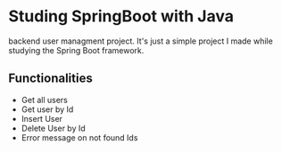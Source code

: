 # Studing SpringBoot with Java
backend user managment project.
It's just a simple project I made while studying the Spring Boot framework.

## Functionalities
- Get all users
- Get user by Id
- Insert User
- Delete User by Id
- Error message on not found Ids

